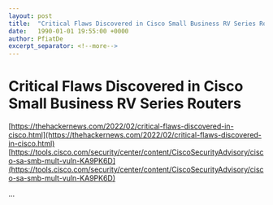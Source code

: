 ```yaml
---
layout: post
title:  "Critical Flaws Discovered in Cisco Small Business RV Series Routers"
date:   1990-01-01 19:55:00 +0000
author: PfiatDe
excerpt_separator: <!--more-->
---
```


# Critical Flaws Discovered in Cisco Small Business RV Series Routers
[https://thehackernews.com/2022/02/critical-flaws-discovered-in-cisco.html](https://thehackernews.com/2022/02/critical-flaws-discovered-in-cisco.html)
[https://tools.cisco.com/security/center/content/CiscoSecurityAdvisory/cisco-sa-smb-mult-vuln-KA9PK6D](https://tools.cisco.com/security/center/content/CiscoSecurityAdvisory/cisco-sa-smb-mult-vuln-KA9PK6D)

...
<!--more-->
